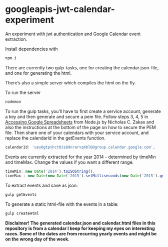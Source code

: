 googleapis-jwt-calendar-experiment
==================================

An experiment with jwt authentication and Google Calendar event extraction.

Install dependencies with
```bash
npm i
```

There are currently two gulp-tasks, one for creating the calendar json-file, and one for generating the html.

There’s also a simple server which compiles the html on the fly.

To run the server

```bash
nodemon
```

To run the gulp tasks, you’ll have to first create a service account, generate a key and then generate and secure a pem file.
Follow steps 3, 4, 5 in [Accessing Google Spreadsheets][] from Node.js by Nicholas C. Zakas and also the instructions at the bottom of the page on how to secure the PEM file.
Then share one of your calendars with your service account, and replace the calendarId in the getEvents function.

```js
calendarId: 'ues0gtpvhct03s89nrarvq4bl0@group.calendar.google.com',
```

Events are currently extracted for the year 2014 - determined by timeMin and timeMax. Change the values if you want a different range.

```js
timeMin: new Date('2014').toISOString(),
timeMax : new Date(new Date('2015').setMilliseconds(new Date('2015').getMilliseconds() - 1)).toISOString()
```

To extract events and save as json:

```bash
gulp getEvents
```

To generate a static html-file with the events in a table:

```bash
gulp createHtml
```
**Disclaimer! The generated calendar.json and calendar.html files in this repository is from a calendar I keep for keeping my eyes on interesting races. Some of the dates are from recurring yearly events and might be on the wrong day of the week.**

[Accessing Google Spreadsheets]: http://www.nczonline.net/blog/2014/03/04/accessing-google-spreadsheets-from-node-js/
